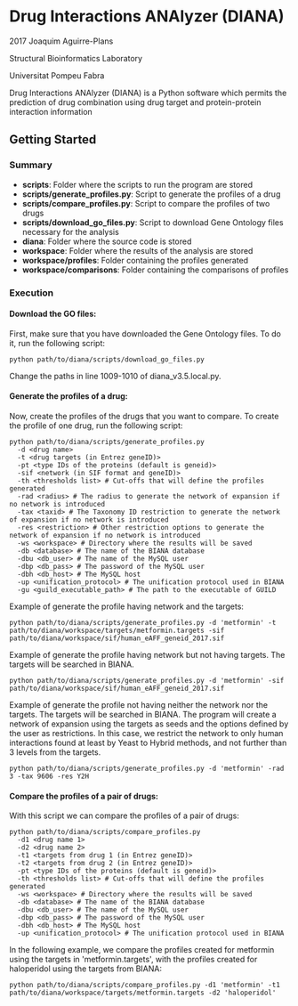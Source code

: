 # Drug Interactions ANAlyzer (DIANA)

2017 Joaquim Aguirre-Plans

Structural Bioinformatics Laboratory

Universitat Pompeu Fabra



Drug Interactions ANAlyzer (DIANA) is a Python software which permits the prediction of drug combination using drug target and protein-protein interaction information

## Getting Started

### Summary

* **scripts**: Folder where the scripts to run the program are stored 
* **scripts/generate_profiles.py**: Script to generate the profiles of a drug 
* **scripts/compare_profiles.py**: Script to compare the profiles of two drugs 
* **scripts/download_go_files.py**: Script to download Gene Ontology files necessary for the analysis 
* **diana**: Folder where the source code is stored
* **workspace**: Folder where the results of the analysis are stored
* **workspace/profiles**: Folder containing the profiles generated
* **workspace/comparisons**: Folder containing the comparisons of profiles

### Execution

#### Download the GO files:

First, make sure that you have downloaded the Gene Ontology files.
To do it, run the following script:

```
python path/to/diana/scripts/download_go_files.py
```

Change the paths in line 1009-1010 of diana_v3.5.local.py.

#### Generate the profiles of a drug:

Now, create the profiles of the drugs that you want to compare.
To create the profile of one drug, run the following script:

```
python path/to/diana/scripts/generate_profiles.py 
  -d <drug name>
  -t <drug targets (in Entrez geneID)>
  -pt <type IDs of the proteins (default is geneid)>
  -sif <network (in SIF format and geneID)>
  -th <thresholds list> # Cut-offs that will define the profiles generated
  -rad <radius> # The radius to generate the network of expansion if no network is introduced
  -tax <taxid> # The Taxonomy ID restriction to generate the network of expansion if no network is introduced
  -res <restriction> # Other restriction options to generate the network of expansion if no network is introduced
  -ws <workspace> # Directory where the results will be saved
  -db <database> # The name of the BIANA database
  -dbu <db_user> # The name of the MySQL user
  -dbp <db_pass> # The password of the MySQL user
  -dbh <db_host> # The MySQL host
  -up <unification_protocol> # The unification protocol used in BIANA
  -gu <guild_executable_path> # The path to the executable of GUILD
```

Example of generate the profile having network and the targets:

```
python path/to/diana/scripts/generate_profiles.py -d 'metformin' -t path/to/diana/workspace/targets/metformin.targets -sif path/to/diana/workspace/sif/human_eAFF_geneid_2017.sif
```

Example of generate the profile having network but not having targets.
The targets will be searched in BIANA.

```
python path/to/diana/scripts/generate_profiles.py -d 'metformin' -sif path/to/diana/workspace/sif/human_eAFF_geneid_2017.sif
```

Example of generate the profile not having neither the network nor the targets.
The targets will be searched in BIANA.
The program will create a network of expansion using the targets as seeds and the options defined by the user as restrictions.
In this case, we restrict the network to only human interactions found at least by Yeast to Hybrid methods, and not further than 3 levels from the targets.

```
python path/to/diana/scripts/generate_profiles.py -d 'metformin' -rad 3 -tax 9606 -res Y2H
```



#### Compare the profiles of a pair of drugs:

With this script we can compare the profiles of a pair of drugs:

```
python path/to/diana/scripts/compare_profiles.py 
  -d1 <drug name 1>
  -d2 <drug name 2>
  -t1 <targets from drug 1 (in Entrez geneID)>
  -t2 <targets from drug 2 (in Entrez geneID)>
  -pt <type IDs of the proteins (default is geneid)>
  -th <thresholds list> # Cut-offs that will define the profiles generated
  -ws <workspace> # Directory where the results will be saved
  -db <database> # The name of the BIANA database
  -dbu <db_user> # The name of the MySQL user
  -dbp <db_pass> # The password of the MySQL user
  -dbh <db_host> # The MySQL host
  -up <unification_protocol> # The unification protocol used in BIANA
```

In the following example, we compare the profiles created for metformin using the targets in 'metformin.targets', with the profiles created for haloperidol using the targets from BIANA:

```
python path/to/diana/scripts/compare_profiles.py -d1 'metformin' -t1 path/to/diana/workspace/targets/metformin.targets -d2 'haloperidol'
```


